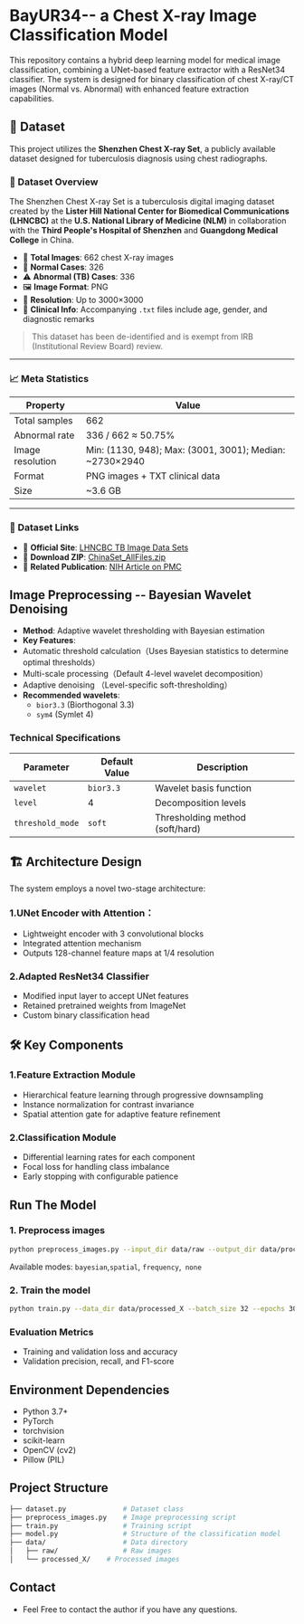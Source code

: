 # BayUR34-- a Chest X-ray Image Classification Model

This repository contains a hybrid deep learning model for medical image classification, combining a UNet-based feature extractor with a ResNet34 classifier. The system is designed for binary classification of chest X-ray/CT images (Normal vs. Abnormal) with enhanced feature extraction capabilities.

## 📂 Dataset

This project utilizes the **Shenzhen Chest X-ray Set**, a publicly available dataset designed for tuberculosis diagnosis using chest radiographs.

### 📌 Dataset Overview

The Shenzhen Chest X-ray Set is a tuberculosis digital imaging dataset created by the **Lister Hill National Center for Biomedical Communications (LHNCBC)** at the **U.S. National Library of Medicine (NLM)** in collaboration with the **Third People's Hospital of Shenzhen** and **Guangdong Medical College** in China.

- 📸 **Total Images**: 662 chest X-ray images  
- 🧍 **Normal Cases**: 326  
- ⚠️ **Abnormal (TB) Cases**: 336  
- 🖼️ **Image Format**: PNG  
- 📐 **Resolution**: Up to 3000×3000  
- 📄 **Clinical Info**: Accompanying `.txt` files include age, gender, and diagnostic remarks  

> This dataset has been de-identified and is exempt from IRB (Institutional Review Board) review.

---

### 📈 Meta Statistics

| Property           | Value                                      |
|--------------------|--------------------------------------------|
| Total samples      | 662                                        |
| Abnormal rate      | 336 / 662 ≈ 50.75%                         |
| Image resolution   | Min: (1130, 948); Max: (3001, 3001); Median: ~2730×2940 |
| Format             | PNG images + TXT clinical data             |
| Size               | ~3.6 GB                                    |

---

### 🔗 Dataset Links

- 🔹 **Official Site**: [LHNCBC TB Image Data Sets](https://lhncbc.nlm.nih.gov/LHC-downloads/downloads.html#tuberculosis-image-data-sets)  
- 🔹 **Download ZIP**: [ChinaSet_AllFiles.zip](https://openi.nlm.nih.gov/imgs/collections/ChinaSet_AllFiles.zip)  
- 🔹 **Related Publication**: [NIH Article on PMC](https://www.ncbi.nlm.nih.gov/pmc/articles/PMC4256233/)


## Image Preprocessing -- Bayesian Wavelet Denoising

- **Method**: Adaptive wavelet thresholding with Bayesian estimation
- **Key Features**:
- Automatic threshold calculation（Uses Bayesian statistics to determine optimal thresholds）
- Multi-scale processing（Default 4-level wavelet decomposition）
- Adaptive denoising （Level-specific soft-thresholding）
- **Recommended wavelets**: 
  - `bior3.3` (Biorthogonal 3.3)
  - `sym4` (Symlet 4)

### Technical Specifications
| Parameter        | Default Value | Description                          |
|------------------|---------------|--------------------------------------|
| `wavelet`        | `bior3.3`     | Wavelet basis function               |
| `level`          | 4             | Decomposition levels                 |
| `threshold_mode` | `soft`        | Thresholding method (soft/hard)      |

## 🏗️ Architecture Design
The system employs a novel two-stage architecture:
### ​​1.UNet Encoder with Attention​​：
- Lightweight encoder with 3 convolutional blocks
- Integrated attention mechanism
- Outputs 128-channel feature maps at 1/4 resolution
### ​​2.Adapted ResNet34 Classifier​​
- Modified input layer to accept UNet features
- Retained pretrained weights from ImageNet
- Custom binary classification head

## 🛠️ Key Components

### 1.Feature Extraction Module
- Hierarchical feature learning​​ through progressive downsampling
- Instance normalization​​ for contrast invariance
- Spatial attention gate​​ for adaptive feature refinement
### 2.Classification Module
- ​​Differential learning rates​​ for each component
- Focal loss​​ for handling class imbalance
- Early stopping​​ with configurable patience

## Run The Model

### 1. Preprocess images

```bash
python preprocess_images.py --input_dir data/raw --output_dir data/processed_X --mode X
```
Available modes: `bayesian`,`spatial`, `frequency`,` none`

### 2. Train the model

```bash
python train.py --data_dir data/processed_X --batch_size 32 --epochs 300 --lr 0.0001
```
### Evaluation Metrics
- Training and validation loss and accuracy
- Validation precision, recall, and F1-score

## Environment Dependencies
- Python 3.7+
- PyTorch
- torchvision
- scikit-learn
- OpenCV (cv2)
- Pillow (PIL)

## Project Structure
```bash
├── dataset.py              # Dataset class
├── preprocess_images.py    # Image preprocessing script
├── train.py                # Training script
├── model.py                # Structure of the classification model
├── data/                   # Data directory
│   ├── raw/                # Raw images
│   └── processed_X/    # Processed images
```
## Contact
- Feel Free to contact the author if you have any questions.
  
